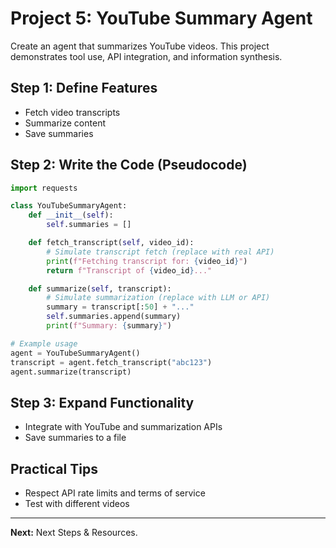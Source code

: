 
# Project 5: YouTube Summary Agent

Create an agent that summarizes YouTube videos. This project demonstrates tool use, API integration, and information synthesis.

## Step 1: Define Features
- Fetch video transcripts
- Summarize content
- Save summaries

## Step 2: Write the Code (Pseudocode)
```python
import requests

class YouTubeSummaryAgent:
	def __init__(self):
		self.summaries = []

	def fetch_transcript(self, video_id):
		# Simulate transcript fetch (replace with real API)
		print(f"Fetching transcript for: {video_id}")
		return f"Transcript of {video_id}..."

	def summarize(self, transcript):
		# Simulate summarization (replace with LLM or API)
		summary = transcript[:50] + "..."
		self.summaries.append(summary)
		print(f"Summary: {summary}")

# Example usage
agent = YouTubeSummaryAgent()
transcript = agent.fetch_transcript("abc123")
agent.summarize(transcript)
```

## Step 3: Expand Functionality
- Integrate with YouTube and summarization APIs
- Save summaries to a file

## Practical Tips
- Respect API rate limits and terms of service
- Test with different videos

---
**Next:** Next Steps & Resources.